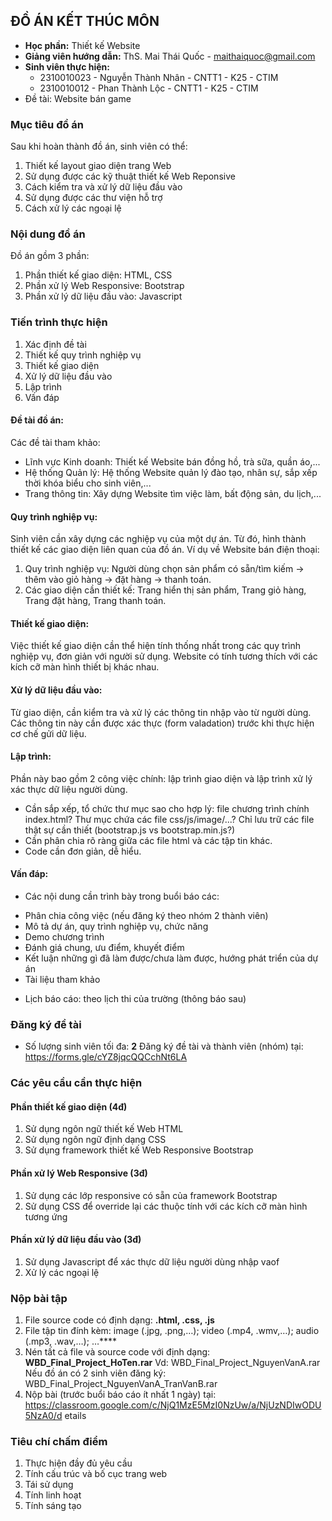 ## ĐỒ ÁN KẾT THÚC MÔN
- **Học phần:** Thiết kế Website
- **Giảng viên hướng dẫn:** ThS. Mai Thái Quốc - maithaiquoc@gmail.com
- **Sinh viên thực hiện:**
  + 2310010023 - Nguyễn Thành Nhân - CNTT1 - K25 - CTIM
  + 2310010012 - Phan Thành Lộc - CNTT1 - K25 - CTIM
- Đề tài: Website bán game

### Mục tiêu đồ án
Sau khi hoàn thành đồ án, sinh viên có thể:
1. Thiết kế layout giao diện trang Web
2. Sử dụng được các kỹ thuật thiết kế Web Reponsive
3. Cách kiểm tra và xử lý dữ liệu đầu vào
4. Sử dụng được các thư viện hỗ trợ
5. Cách xử lý các ngoại lệ

### Nội dung đồ án
Đồ án gồm 3 phần:
1. Phần thiết kế giao diện: HTML, CSS
2. Phần xử lý Web Responsive: Bootstrap
3. Phần xử lý dữ liệu đầu vào: Javascript

### Tiến trình thực hiện
1. Xác định đề tài
2. Thiết kế quy trình nghiệp vụ
3. Thiết kế giao diện
4. Xử lý dữ liệu đầu vào
5. Lập trình
6. Vấn đáp

#### Đề tài đồ án:
Các đề tài tham khảo:
- Lĩnh vực Kinh doanh: Thiết kế Website bán đồng hồ, trà sữa, quần áo,...
- Hệ thống Quản lý: Hệ thống Website quản lý đào tạo, nhân sự, sắp xếp thời khóa biểu cho sinh viên,...
- Trang thông tin: Xây dựng Website tìm việc làm, bất động sản, du lịch,...

#### Quy trình nghiệp vụ:
Sinh viên cần xây dựng các nghiệp vụ của một dự án. Từ đó, hình thành thiết kế các giao diện liên quan của đồ án.
Ví dụ về Website bán điện thoại:
1. Quy trình nghiệp vụ: Người dùng chọn sản phẩm có sẵn/tìm kiếm -> thêm vào giỏ hàng -> đặt hàng -> thanh toán.
2. Các giao diện cần thiết kế: Trang hiển thị sản phẩm, Trang giỏ hàng, Trang đặt hàng, Trang thanh toán.

#### Thiết kế giao diện:
Việc thiết kế giao diện cần thể hiện tính thống nhất trong các quy trình nghiệp vụ, đơn giản với người sử dụng. Website có tính tương thích với các kích cỡ màn hình thiết bị khác nhau.

#### Xử lý dữ liệu đầu vào:
Từ giao diện, cần kiểm tra và xử lý các thông tin nhập vào từ người dùng. Các thông tin này cần được xác thực (form valadation) trước khi thực hiện cơ chế gửi dữ liệu.

#### Lập trình:
Phần này bao gồm 2 công việc chính: lập trình giao diện và lập trình xử lý xác thực dữ liệu người dùng.
- Cần sắp xếp, tổ chức thư mục sao cho hợp lý: file chương trình chính index.html? Thư mục chứa các file css/js/image/...? Chỉ lưu trữ các file thật sự cần thiết (bootstrap.js vs bootstrap.min.js?)
- Cần phân chia rõ ràng giữa các file html và các tập tin khác.
- Code cần đơn giản, dễ hiểu.

#### Vấn đáp:
- Các nội dung cần trình bày trong buổi báo các:
+ Phân chia công việc (nếu đăng ký theo nhóm 2 thành viên)
+ Mô tả dự án, quy trình nghiệp vụ, chức năng
+ Demo chương trình
+ Đánh giá chung, ưu điểm, khuyết điểm
+ Kết luận những gì đã làm được/chưa làm được, hướng phát triển của dự án
+ Tài liệu tham khảo
- Lịch báo cáo: theo lịch thi của trường (thông báo sau)

### Đăng ký đề tài
- Số lượng sinh viên tối đa: **2**
Đăng ký đề tài và thành viên (nhóm) tại:
https://forms.gle/cYZ8jqcQQCchNt6LA

### Các yêu cầu cần thực hiện
#### Phần thiết kế giao diện (4đ)
1. Sử dụng ngôn ngữ thiết kế Web HTML
2. Sử dụng ngôn ngữ định dạng CSS
3. Sử dụng framework thiết kế Web Responsive Bootstrap

#### Phần xử lý Web Responsive (3đ)
1. Sử dụng các lớp responsive có sẵn của framework Bootstrap
2. Sử dụng CSS để override lại các thuộc tính với các kích cỡ màn hình tương ứng

#### Phần xử lý dữ liệu đầu vào (3đ)
1. Sử dụng Javascript để xác thực dữ liệu người dùng nhập vaof
2. Xử lý các ngoại lệ

### Nộp bài tập
1. File source code có định dạng: **.html, .css, .js**
2. File tập tin đính kèm: image (.jpg, .png,…); video (.mp4, .wmv,…); 
audio (.mp3, .wav,…); …****
3. Nén tất cả file và source code với định dạng: 
**WBD_Final_Project_HoTen.rar**
Vd: WBD_Final_Project_NguyenVanA.rar
Nếu đồ án có 2 sinh viên đăng ký: WBD_Final_Project_NguyenVanA_TranVanB.rar
4. Nộp bài (trước buổi báo cáo ít nhất 1 ngày) tại: 
https://classroom.google.com/c/NjQ1MzE5MzI0NzUw/a/NjUzNDIwODU5NzA0/d
etails

### Tiêu chí chấm điểm
1. Thực hiện đầy đủ yêu cầu
2. Tính cấu trúc và bố cục trang web
3. Tái sử dụng
4. Tính linh hoạt
5. Tính sáng tạo
